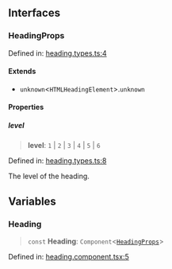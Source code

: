## Interfaces

### HeadingProps

Defined in: [heading.types.ts:4](https://github.com/spuxx1701/jslibs/blob/1a7e07eeae1e7166b7fbfc153430c6402621f270/packages/solid/src/components/typography/heading/heading.types.ts#L4)

#### Extends

- `unknown`\<`HTMLHeadingElement`\>.`unknown`

#### Properties

##### level

> **level**: `1` \| `2` \| `3` \| `4` \| `5` \| `6`

Defined in: [heading.types.ts:8](https://github.com/spuxx1701/jslibs/blob/1a7e07eeae1e7166b7fbfc153430c6402621f270/packages/solid/src/components/typography/heading/heading.types.ts#L8)

The level of the heading.

## Variables

### Heading

> `const` **Heading**: `Component`\<[`HeadingProps`](heading.md#headingprops)\>

Defined in: [heading.component.tsx:5](https://github.com/spuxx1701/jslibs/blob/1a7e07eeae1e7166b7fbfc153430c6402621f270/packages/solid/src/components/typography/heading/heading.component.tsx#L5)
